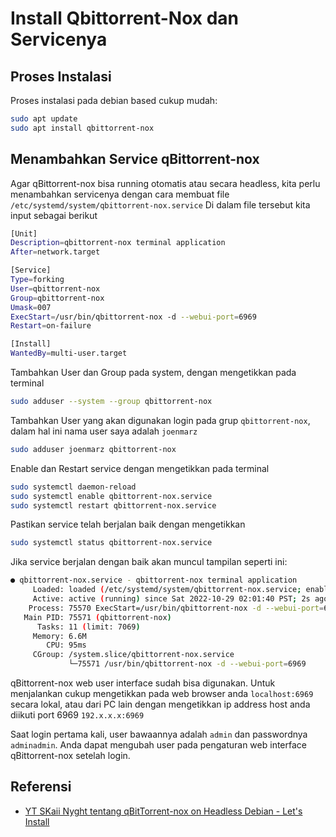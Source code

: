 # Install Qbittorrent-Nox dan Servicenya

## Proses Instalasi

Proses instalasi pada debian based cukup mudah:
```bash
sudo apt update
sudo apt install qbittorrent-nox
```

## Menambahkan Service qBittorrent-nox

Agar qBittorrent-nox bisa running otomatis atau secara headless, kita perlu menambahkan servicenya dengan cara membuat file `/etc/systemd/system/qbittorrent-nox.service`
Di dalam file tersebut kita input sebagai berikut
```bash
[Unit]
Description=qbittorrent-nox terminal application
After=network.target

[Service]
Type=forking
User=qbittorrent-nox
Group=qbittorrent-nox
Umask=007
ExecStart=/usr/bin/qbittorrent-nox -d --webui-port=6969
Restart=on-failure

[Install]
WantedBy=multi-user.target
```

Tambahkan User dan Group pada system, dengan mengetikkan pada terminal
```bash
sudo adduser --system --group qbittorrent-nox
```

Tambahkan User yang akan digunakan login pada grup `qbittorrent-nox`, dalam hal ini nama user saya adalah `joenmarz`
```bash
sudo adduser joenmarz qbittorrent-nox
```

Enable dan Restart service dengan mengetikkan pada terminal
```bash
sudo systemctl daemon-reload
sudo systemctl enable qbittorrent-nox.service
sudo systemctl restart qbittorrent-nox.service
```

Pastikan service telah berjalan baik dengan mengetikkan
```bash
sudo systemctl status qbittorrent-nox.service
```
Jika service berjalan dengan baik akan muncul tampilan seperti ini:
```bash
● qbittorrent-nox.service - qbittorrent-nox terminal application
     Loaded: loaded (/etc/systemd/system/qbittorrent-nox.service; enabled; vendor preset: enabled)
     Active: active (running) since Sat 2022-10-29 02:01:40 PST; 2s ago
    Process: 75570 ExecStart=/usr/bin/qbittorrent-nox -d --webui-port=6969 (code=exited, status=0/SUCCESS)
   Main PID: 75571 (qbittorrent-nox)
      Tasks: 11 (limit: 7069)
     Memory: 6.6M
        CPU: 95ms
     CGroup: /system.slice/qbittorrent-nox.service
             └─75571 /usr/bin/qbittorrent-nox -d --webui-port=6969
```

qBittorrent-nox web user interface sudah bisa digunakan. Untuk menjalankan cukup mengetikkan pada web browser anda `localhost:6969` secara lokal, atau dari PC lain dengan mengetikkan ip address host anda diikuti port 6969 `192.x.x.x:6969`

Saat login pertama kali, user bawaannya adalah `admin` dan passwordnya `adminadmin`. Anda dapat mengubah user pada pengaturan web interface qBittorrent-nox setelah login.

## Referensi
- [YT SKaii Nyght tentang qBitTorrent-nox on Headless Debian - Let's Install](https://www.youtube.com/watch?v=NQ3T-2Xf9-c)

